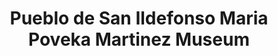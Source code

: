 ---
layout: repo
title: "Pueblo de San Ildefonso Maria Poveka Martinez Museum"
id: 23978
permalink: repos/23978/
---